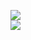 [![](https://img.shields.io/badge/Made%20With-Github%20Spray-lightgrey.svg?style=for-the-badge&logo=github)](https://github.com/Annihil/github-spray#321)  
[![](https://i.imgur.com/2DrTn0Z.gif)](https://github.com/Annihil/github-spray)